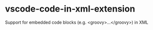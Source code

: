 # vscode-code-in-xml-extension
Support for embedded code blocks (e.g. &lt;groovy>...&lt;/groovy>) in XML
